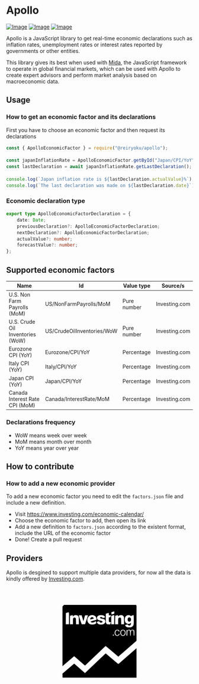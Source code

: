 # Apollo
[![Image](https://img.shields.io/npm/v/@reiryoku/apollo)](https://www.npmjs.com/package/@reiryoku/apollo)
[![Image](https://img.shields.io/npm/l/@reiryoku/apollo)](LICENSE)
[![Image](https://img.shields.io/discord/780532638846287904?label=community)](https://discord.gg/cKyWTUsr3q)
<br>

Apollo is a JavaScript library to get real-time economic declarations such as inflation rates,
unemployment rates or interest rates reported by governments or other entities.


This library gives its best when used with [Mida](https://github.com/Reiryoku-Technologies/Mida), the JavaScript
framework to operate in global financial markets, which can be used with Apollo to create expert advisors and
perform market analysis based on macroeconomic data.

## Usage
### How to get an economic factor and its declarations
First you have to choose an economic factor and then request its declarations
```javascript
const { ApolloEconomicFactor } = require("@reiryoku/apollo");

const japanInflationRate = ApolloEconomicFactor.getById("Japan/CPI/YoY");
const lastDeclaration = await japanInflationRate.getLastDeclaration();

console.log(`Japan inflation rate is ${lastDeclaration.actualValue}%`);
console.log(`The last declaration was made on ${lastDeclaration.date}`);
```

### Economic declaration type
```typescript
export type ApolloEconomicFactorDeclaration = {
    date: Date;
    previousDeclaration?: ApolloEconomicFactorDeclaration;
    nextDeclaration?: ApolloEconomicFactorDeclaration;
    actualValue?: number;
    forecastValue?: number;
};
```

## Supported economic factors
| Name                                  | Id                            | Value type                | Source/s              |
| -----------                           | -----------                   | -----------               | -----------           |
| U.S. Non Farm Payrolls (MoM)          | US/NonFarmPayrolls/MoM        | Pure number               | Investing.com         |
| U.S. Crude Oil Inventories (WoW)      | US/CrudeOilInventories/WoW    | Pure number               | Investing.com         |
| Eurozone CPI (YoY)                    | Eurozone/CPI/YoY              | Percentage                | Investing.com         |
| Italy CPI (YoY)                       | Italy/CPI/YoY                 | Percentage                | Investing.com         |
| Japan CPI (YoY)                       | Japan/CPI/YoY                 | Percentage                | Investing.com         |
| Canada Interest Rate CPI (MoM)        | Canada/InterestRate/MoM       | Percentage                | Investing.com         |

### Declarations frequency
- WoW means week over week
- MoM means month over month
- YoY means year over year

## How to contribute
### How to add a new economic provider
To add a new economic factor you need to edit the `factors.json` file and include a new definition.
- Visit https://www.investing.com/economic-calendar/
- Choose the economic factor to add, then open its link
- Add a new definition to `factors.json` according to the existent format, include the URL of the economic factor
- Done! Create a pull request

## Providers
Apollo is desgined to support multiple data providers, for now all the data is kindly offered by [Investing.com](https://www.investing.com).

<br><br>
<p align="center">
    <img src="images/providers/investing.com.svg" alt="Investing.com" width="200px">
</p>
<br><br>
